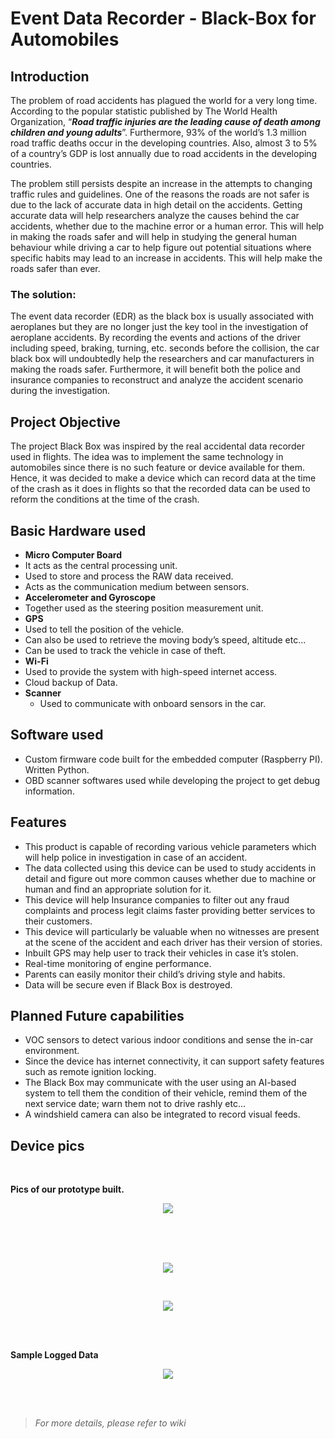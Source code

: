 # Event Data Recorder - Black-Box for Automobiles

## Introduction

The problem of road accidents has plagued the world for a very long time. According to the popular statistic published by The World Health Organization, “<i>**Road traffic injuries are the leading cause of death among children and young adults**</i>”. Furthermore, 93% of the world’s 1.3 million road traffic deaths occur in the developing countries. Also, almost 3 to 5% of a country’s GDP is lost annually due to road accidents in the developing countries.

The problem still persists despite an increase in the attempts to changing traffic rules and guidelines. One of the reasons the roads are not safer is due to the lack of accurate data in high detail on the accidents. Getting accurate data will help researchers analyze the causes behind the car accidents, whether due to the machine error or a human error. This will help in making the roads safer and will help in studying the general human behaviour while driving a car to help figure out potential situations where specific habits may lead to an increase in accidents. This will help make the roads safer than ever.

### The solution:

The event data recorder (EDR) as the black box is usually associated with aeroplanes but they are no longer just the key tool in the investigation of aeroplane accidents. By recording the events and actions of the driver including speed, braking, turning, etc. seconds before the collision, the car black box will undoubtedly help the researchers and car manufacturers in making the roads safer. Furthermore, it will benefit both the police and insurance companies to reconstruct and analyze the accident scenario during the investigation.

## Project Objective

The project Black Box was inspired by the real accidental data recorder used in flights. The idea was to implement the same technology in automobiles since there is no such feature or device available for them. Hence, it was decided to make a device which can record data at the time of the crash as it does in flights so that the recorded data can be used to reform the conditions at the time of the crash.

## Basic Hardware used

-   **Micro Computer Board**
-   It acts as the central processing unit.
-   Used to store and process the RAW data received.
-   Acts as the communication medium between sensors.
-   **Accelerometer and Gyroscope**
-   Together used as the steering position measurement unit.
-   **GPS**
-   Used to tell the position of the vehicle.
-   Can also be used to retrieve the moving body’s speed, altitude etc...
-   Can be used to track the vehicle in case of theft.
-   **Wi-Fi**
-   Used to provide the system with high-speed internet access.
-   Cloud backup of Data.
-   **Scanner**
    -   Used to communicate with onboard sensors in the car.

## Software used

-   Custom firmware code built for the embedded computer (Raspberry PI). Written Python.
-   OBD scanner softwares used while developing the project to get debug information.

## Features

-   This product is capable of recording various vehicle parameters which will help police in investigation in case of an accident.
-   The data collected using this device can be used to study accidents in detail and figure out more common causes whether due to machine or human and find an appropriate solution for it.
-   This device will help Insurance companies to filter out any fraud complaints and process legit claims faster providing better services to their customers.
-   This device will particularly be valuable when no witnesses are present at the scene of the accident and each driver has their version of stories.
-   Inbuilt GPS may help user to track their vehicles in case it’s stolen.
-   Real-time monitoring of engine performance.
-   Parents can easily monitor their child’s driving style and habits.
-   Data will be secure even if Black Box is destroyed.

## Planned Future capabilities

-   VOC sensors to detect various indoor conditions and sense the in-car environment.
-   Since the device has internet connectivity, it can support safety features such as remote ignition locking.
-   The Black Box may communicate with the user using an AI-based system to tell them the condition of their vehicle, remind them of the next service date; warn them not to drive rashly etc...
-   A windshield camera can also be integrated to record visual feeds.

#### 

## Device pics

<br/>

**Pics of our prototype built.**

<p align="Center">
  <img src="/osama.tasneem/Blackbox_for_Automobiles/wiki/raw/images/e6bf31870123999e85e8957671828228.jpeg">
</p>


<br/>
<br/>

<br/>

<p align="Center">
  <img src="/osama.tasneem/Blackbox_for_Automobiles/wiki/raw/images/4ba5479e8fb5e85b50eae9bade861670.jpeg">
</p>

<br/>

<p align="Center">
  <img src="/osama.tasneem/Blackbox_for_Automobiles/wiki/raw/images/813f95a2e8c8589f319b5fe85e010c29.jpeg">
</p>

<br/>
<br/>


**Sample Logged Data**

<p align="Center">
  <img src="/osama.tasneem/Blackbox_for_Automobiles/wiki/raw/images/d2fdec2b380311a8cdd6b5741b138162.png">
</p>


<br/>
<br/>

> *For more details, please refer to wiki*
